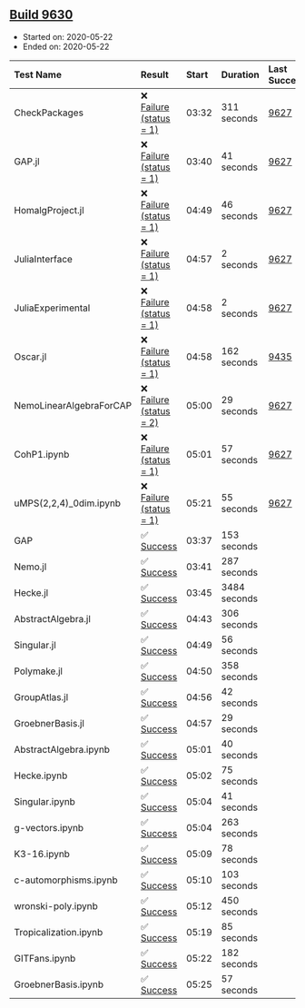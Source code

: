 ## [Build 9630](https://oscarci.mathematik.uni-kl.de/job/oscar/9630/)

* Started on: 2020-05-22
* Ended on: 2020-05-22

| Test Name    | Result | Start | Duration | Last Success | First Failure |
|:-------------|:-------|:------|:---------|:-------------|:--------------|
| CheckPackages | ❌ [Failure (status = 1)](https://oscarci.mathematik.uni-kl.de/job/oscar/9630/artifact/logs/build-9630/CheckPackages.log) | 03:32 | 311 seconds | [9627](https://oscarci.mathematik.uni-kl.de/job/oscar/9627/) | [9628](https://oscarci.mathematik.uni-kl.de/job/oscar/9628/) |
| GAP.jl | ❌ [Failure (status = 1)](https://oscarci.mathematik.uni-kl.de/job/oscar/9630/artifact/logs/build-9630/GAP.jl.log) | 03:40 | 41 seconds | [9627](https://oscarci.mathematik.uni-kl.de/job/oscar/9627/) | [9628](https://oscarci.mathematik.uni-kl.de/job/oscar/9628/) |
| HomalgProject.jl | ❌ [Failure (status = 1)](https://oscarci.mathematik.uni-kl.de/job/oscar/9630/artifact/logs/build-9630/HomalgProject.jl.log) | 04:49 | 46 seconds | [9627](https://oscarci.mathematik.uni-kl.de/job/oscar/9627/) | [9628](https://oscarci.mathematik.uni-kl.de/job/oscar/9628/) |
| JuliaInterface | ❌ [Failure (status = 1)](https://oscarci.mathematik.uni-kl.de/job/oscar/9630/artifact/logs/build-9630/JuliaInterface.log) | 04:57 | 2 seconds | [9627](https://oscarci.mathematik.uni-kl.de/job/oscar/9627/) | [9628](https://oscarci.mathematik.uni-kl.de/job/oscar/9628/) |
| JuliaExperimental | ❌ [Failure (status = 1)](https://oscarci.mathematik.uni-kl.de/job/oscar/9630/artifact/logs/build-9630/JuliaExperimental.log) | 04:58 | 2 seconds | [9627](https://oscarci.mathematik.uni-kl.de/job/oscar/9627/) | [9628](https://oscarci.mathematik.uni-kl.de/job/oscar/9628/) |
| Oscar.jl | ❌ [Failure (status = 1)](https://oscarci.mathematik.uni-kl.de/job/oscar/9630/artifact/logs/build-9630/Oscar.jl.log) | 04:58 | 162 seconds | [9435](https://oscarci.mathematik.uni-kl.de/job/oscar/9435/) | [9436](https://oscarci.mathematik.uni-kl.de/job/oscar/9436/) |
| NemoLinearAlgebraForCAP | ❌ [Failure (status = 2)](https://oscarci.mathematik.uni-kl.de/job/oscar/9630/artifact/logs/build-9630/NemoLinearAlgebraForCAP.log) | 05:00 | 29 seconds | [9627](https://oscarci.mathematik.uni-kl.de/job/oscar/9627/) | [9628](https://oscarci.mathematik.uni-kl.de/job/oscar/9628/) |
| CohP1.ipynb | ❌ [Failure (status = 1)](https://oscarci.mathematik.uni-kl.de/job/oscar/9630/artifact/logs/build-9630/CohP1.ipynb.log) | 05:01 | 57 seconds | [9627](https://oscarci.mathematik.uni-kl.de/job/oscar/9627/) | [9628](https://oscarci.mathematik.uni-kl.de/job/oscar/9628/) |
| uMPS(2,2,4)_0dim.ipynb | ❌ [Failure (status = 1)](https://oscarci.mathematik.uni-kl.de/job/oscar/9630/artifact/logs/build-9630/uMPS-2-2-4-_0dim.ipynb.log) | 05:21 | 55 seconds | [9627](https://oscarci.mathematik.uni-kl.de/job/oscar/9627/) | [9628](https://oscarci.mathematik.uni-kl.de/job/oscar/9628/) |
| GAP | ✅ [Success](https://oscarci.mathematik.uni-kl.de/job/oscar/9630/artifact/logs/build-9630/GAP.log) | 03:37 | 153 seconds |  |  |
| Nemo.jl | ✅ [Success](https://oscarci.mathematik.uni-kl.de/job/oscar/9630/artifact/logs/build-9630/Nemo.jl.log) | 03:41 | 287 seconds |  |  |
| Hecke.jl | ✅ [Success](https://oscarci.mathematik.uni-kl.de/job/oscar/9630/artifact/logs/build-9630/Hecke.jl.log) | 03:45 | 3484 seconds |  |  |
| AbstractAlgebra.jl | ✅ [Success](https://oscarci.mathematik.uni-kl.de/job/oscar/9630/artifact/logs/build-9630/AbstractAlgebra.jl.log) | 04:43 | 306 seconds |  |  |
| Singular.jl | ✅ [Success](https://oscarci.mathematik.uni-kl.de/job/oscar/9630/artifact/logs/build-9630/Singular.jl.log) | 04:49 | 56 seconds |  |  |
| Polymake.jl | ✅ [Success](https://oscarci.mathematik.uni-kl.de/job/oscar/9630/artifact/logs/build-9630/Polymake.jl.log) | 04:50 | 358 seconds |  |  |
| GroupAtlas.jl | ✅ [Success](https://oscarci.mathematik.uni-kl.de/job/oscar/9630/artifact/logs/build-9630/GroupAtlas.jl.log) | 04:56 | 42 seconds |  |  |
| GroebnerBasis.jl | ✅ [Success](https://oscarci.mathematik.uni-kl.de/job/oscar/9630/artifact/logs/build-9630/GroebnerBasis.jl.log) | 04:57 | 29 seconds |  |  |
| AbstractAlgebra.ipynb | ✅ [Success](https://oscarci.mathematik.uni-kl.de/job/oscar/9630/artifact/logs/build-9630/AbstractAlgebra.ipynb.log) | 05:01 | 40 seconds |  |  |
| Hecke.ipynb | ✅ [Success](https://oscarci.mathematik.uni-kl.de/job/oscar/9630/artifact/logs/build-9630/Hecke.ipynb.log) | 05:02 | 75 seconds |  |  |
| Singular.ipynb | ✅ [Success](https://oscarci.mathematik.uni-kl.de/job/oscar/9630/artifact/logs/build-9630/Singular.ipynb.log) | 05:04 | 41 seconds |  |  |
| g-vectors.ipynb | ✅ [Success](https://oscarci.mathematik.uni-kl.de/job/oscar/9630/artifact/logs/build-9630/g-vectors.ipynb.log) | 05:04 | 263 seconds |  |  |
| K3-16.ipynb | ✅ [Success](https://oscarci.mathematik.uni-kl.de/job/oscar/9630/artifact/logs/build-9630/K3-16.ipynb.log) | 05:09 | 78 seconds |  |  |
| c-automorphisms.ipynb | ✅ [Success](https://oscarci.mathematik.uni-kl.de/job/oscar/9630/artifact/logs/build-9630/c-automorphisms.ipynb.log) | 05:10 | 103 seconds |  |  |
| wronski-poly.ipynb | ✅ [Success](https://oscarci.mathematik.uni-kl.de/job/oscar/9630/artifact/logs/build-9630/wronski-poly.ipynb.log) | 05:12 | 450 seconds |  |  |
| Tropicalization.ipynb | ✅ [Success](https://oscarci.mathematik.uni-kl.de/job/oscar/9630/artifact/logs/build-9630/Tropicalization.ipynb.log) | 05:19 | 85 seconds |  |  |
| GITFans.ipynb | ✅ [Success](https://oscarci.mathematik.uni-kl.de/job/oscar/9630/artifact/logs/build-9630/GITFans.ipynb.log) | 05:22 | 182 seconds |  |  |
| GroebnerBasis.ipynb | ✅ [Success](https://oscarci.mathematik.uni-kl.de/job/oscar/9630/artifact/logs/build-9630/GroebnerBasis.ipynb.log) | 05:25 | 57 seconds |  |  |
